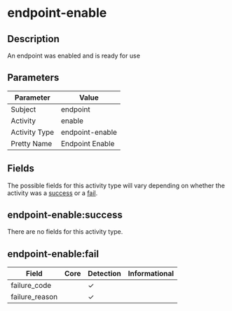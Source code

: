 endpoint-enable
===============

Description
-----------
An endpoint was enabled and is ready for use

Parameters
----------
| Parameter     | Value           |
| ------------- | --------------- |
| Subject       | endpoint        |
| Activity      | enable          |
| Activity Type | endpoint-enable |
| Pretty Name   | Endpoint Enable |


Fields
------

The possible fields for this activity type will vary depending on whether the activity was a [success](#endpoint-enablesuccess) or a [fail](#endpoint-enablefail).


endpoint-enable:success
-----------------------

There are no fields for this activity type.


endpoint-enable:fail
--------------------

| Field          | Core | Detection | Informational |
| -------------- | ---- | --------- | ------------- |
| failure_code   |      | &#10003;  |               |
| failure_reason |      | &#10003;  |               |
